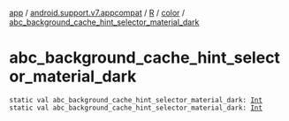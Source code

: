 [app](../../../index.md) / [android.support.v7.appcompat](../../index.md) / [R](../index.md) / [color](index.md) / [abc_background_cache_hint_selector_material_dark](./abc_background_cache_hint_selector_material_dark.md)

# abc_background_cache_hint_selector_material_dark

`static val abc_background_cache_hint_selector_material_dark: `[`Int`](https://kotlinlang.org/api/latest/jvm/stdlib/kotlin/-int/index.html)
`static val abc_background_cache_hint_selector_material_dark: `[`Int`](https://kotlinlang.org/api/latest/jvm/stdlib/kotlin/-int/index.html)